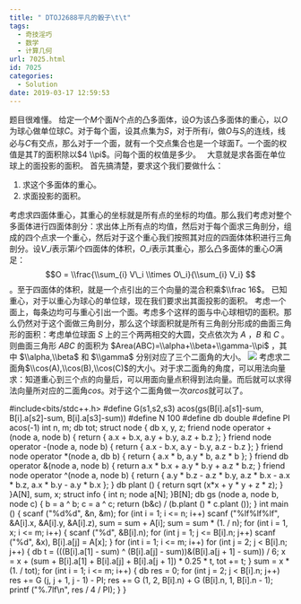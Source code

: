 ```yaml
---
title: " DTOJ2688平凡的骰子\t\t"
tags:
  - 奇技淫巧
  - 数学
  - 计算几何
url: 7025.html
id: 7025
categories:
  - Solution
date: 2019-03-17 12:59:53
---
```


题目很难懂。 给定一个$M$个面$N$个点的凸多面体，设$O$为该凸多面体的重心，以$O$为球心做单位球$C$。对于每个面，设其点集为$S$，对于所有$i$，做$O$与$S_i$的连线，线必与$C$有交点，那么对于一个面，就有一个交点集合也是一个球面$T$。一个面的权值是其$T$的面积除以$4 \\pi$。问每个面的权值是多少。   大意就是求各面在单位球上的面投影的面积。 首先搞清楚，要求这个我们要做什么：

1.  求这个多面体的重心。
2.  求面投影的面积。

考虑求四面体重心，其重心的坐标就是所有点的坐标的均值。那么我们考虑对整个多面体进行四面体剖分：求出体上所有点的均值，然后对于每个面求三角剖分，组成的四个点求一个重心，然后对于这个重心我们按照其对应的四面体体积进行三角剖分。设$V\_i$表示第$i$个四面体的体积，$O\_i$表示其重心，那么凸多面体的重心$O$满足： $$O = \\frac{\\sum_{i} V\_i \\times O\_i}{\\sum_{i} V_i} $$。至于四面体的体积，就是一个点引出的三个向量的混合积乘$\\frac 16$。 已知重心，对于以重心为球心的单位球，现在我们要求出其面投影的面积。 考虑一个面上，每条边均可与重心引出一个面。考虑多个这样的面与中心球相切的面积。那么仍然对于这个面做三角剖分，那么这个球面积就是所有三角剖分形成的曲面三角形的面积：考虑单位球面 $S$ 上的三个两两相交的大圆，交点依次为 $A$ ，$B$ 和 $C$ 。则曲面三角形 $ABC$ 的面积为 $Area(ABC)=\\alpha+\\beta+\\gamma-\\pi$ ，其中 $\\alpha,\\beta$ 和 $\\gamma$ 分别对应了三个二面角的大小。 ![](http://47.74.229.197/wp-content/uploads/syzoj_pic/upload/201606/2688.png) 考虑求二面角$\\cos(A),\\cos(B),\\cos(C)$的大小。对于求二面角的角度，可以用法向量求：知道重心到三个点的向量后，可以用面向量点积得到法向量。而后就可以求得法向量所对应的二面角$cos$。对于这个二面角做一次$arcos$就可以了。  

#include<bits/stdc++.h>
#define G(s1,s2,s3) acos(gs(B\[i\].a\[s1\]-sum, B\[i\].a\[s2\]-sum, B\[i\].a\[s3\]-sum))
#define N 100
#define db double
#define PI acos(-1)
int n, m;
db tot;
struct node
{
	db x, y, z;
	friend node operator +(node a, node b) { return { a.x + b.x, a.y + b.y, a.z + b.z }; }
	friend node operator -(node a, node b) { return { a.x - b.x, a.y - b.y, a.z - b.z }; }
	friend node operator *(node a, db b) { return { a.x * b, a.y * b, a.z * b }; }
	friend db operator &(node a, node b) { return a.x * b.x + a.y * b.y + a.z * b.z; }
	friend node operator ^(node a, node b) { return { a.y * b.z - a.z * b.y, a.z * b.x - a.x * b.z, a.x * b.y - a.y * b.x }; }
	db plant () { return sqrt (x\*x + y \* y + z * z); }
}A\[N\], sum, x;
struct info
{
	int n; node a\[N\];
}B\[N\];
db gs (node a, node b, node c) 
{
	b = a ^ b; c = a ^ c;
	return (b&c) / (b.plant () * c.plant ());
}
int main ()
{
	scanf ("%d%d", &n, &m);
	for (int i = 1; i <= n; i++) scanf ("%lf%lf%lf", &A\[i\].x, &A\[i\].y, &A\[i\].z), sum = sum + A\[i\];
	sum = sum * (1. / n);
	for (int i = 1, x; i <= m; i++)
	{
		scanf ("%d", &B\[i\].n);
		for (int j = 1; j <= B\[i\].n; j++)
			scanf ("%d", &x), B\[i\].a\[j\] = A\[x\];
	}
	for (int i = 1; i <= m; i++)
		for (int j = 2; j < B\[i\].n; j++)
		{
			db t = (((B\[i\].a\[1\] - sum) ^ (B\[i\].a\[j\] - sum))&(B\[i\].a\[j + 1\] - sum)) / 6;
			x = x + (sum + B\[i\].a\[1\] + B\[i\].a\[j\] + B\[i\].a\[j + 1\]) * 0.25 * t, tot += t;
		}
	sum = x * (1. / tot);
	for (int i = 1; i <= m; i++)
	{
		db res = 0;
		for (int j = 2; j < B\[i\].n; j++) res += G (j, j + 1, j - 1) - PI;
		res += G (1, 2, B\[i\].n) + G (B\[i\].n, 1, B\[i\].n - 1);
		printf ("%.7lf\\n", res / 4 / PI);
	}
}